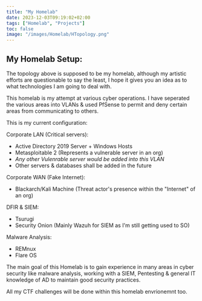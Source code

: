 ```yaml
---
title: "My Homelab"
date: 2023-12-03T09:19:02+02:00
tags: ["Homelab", "Projects"]
toc: false
image: "/images/Homelab/HTopology.png"
---
```

## My Homelab Setup:
The topology above is supposed to be my homelab, although my artistic efforts are questionable to say the least, I hope it gives you an idea as to what technologies I am going to deal with.

This homelab is my attempt at various cyber operations. I have seperated the various areas into VLANs & used PfSense to permit and deny certain areas from communicating to others. 

This is my current configuration:

Corporate LAN (Critical servers):
* Active Directory 2019 Server + Windows Hosts
* Metasploitable 2 (Represents a vulnerable server in an org)
* *Any other Vulenrable server would be added into this VLAN*
* Other servers & databases shall be added in the future

Corporate WAN (Fake Internet):
* Blackarch/Kali Machine (Threat actor's presence within the "Internet" of an org)

DFIR & SIEM:
* Tsurugi
* Security Onion (Mainly Wazuh for SIEM as I'm still getting used to SO)

Malware Analysis:
* REMnux
* Flare OS

The main goal of this Homelab is to gain experience in many areas in cyber security like malware analysis, working with a SIEM, Pentesting & general IT knowledge of AD to maintain good security practices.

All my CTF challenges will be done within this homelab envrionemnt too.